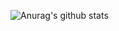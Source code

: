 ![Anurag's github stats](https://github-readme-stats.vercel.app/api?username=comet-z&show_icons=true&theme=midnight-purple)


